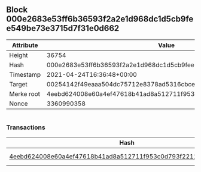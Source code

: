 ## Block 000e2683e53ff6b36593f2a2e1d968dc1d5cb9fee549be73e3715d7f31e0d662

Attribute | Value
--- | ---
Height | 36754
Hash | 000e2683e53ff6b36593f2a2e1d968dc1d5cb9fee549be73e3715d7f31e0d662
Timestamp | 2021-04-24T16:36:48+00:00
Target | 00254142f49eaaa504dc75712e8378ad5316cbcead634704b3734b6271167cc4
Merke root | 4eebd624008e60a4ef47618b41ad8a512711f953c0d793f22116e46cd1819fe2
Nonce | 3360990358

```

```

### Transactions

Hash | Amount
--- | ---
[4eebd624008e60a4ef47618b41ad8a512711f953c0d793f22116e46cd1819fe2](4eebd624008e60a4ef47618b41ad8a512711f953c0d793f22116e46cd1819fe2.md) | 10.00000000 SKEPTI 
